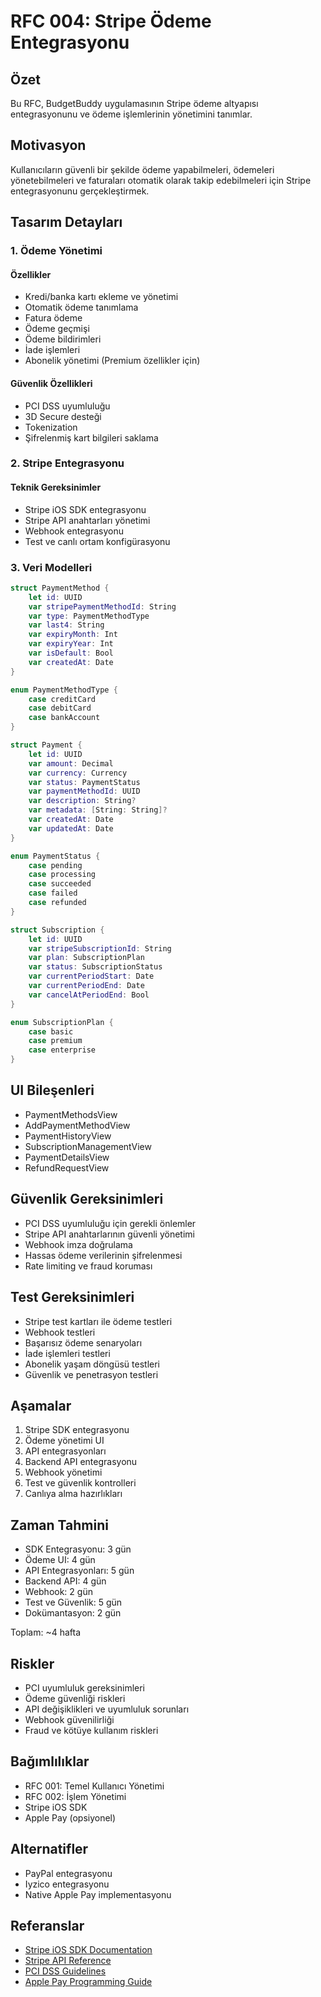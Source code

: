 # RFC 004: Stripe Ödeme Entegrasyonu

## Özet
Bu RFC, BudgetBuddy uygulamasının Stripe ödeme altyapısı entegrasyonunu ve ödeme işlemlerinin yönetimini tanımlar.

## Motivasyon
Kullanıcıların güvenli bir şekilde ödeme yapabilmeleri, ödemeleri yönetebilmeleri ve faturaları otomatik olarak takip edebilmeleri için Stripe entegrasyonunu gerçekleştirmek.

## Tasarım Detayları

### 1. Ödeme Yönetimi
#### Özellikler
- Kredi/banka kartı ekleme ve yönetimi
- Otomatik ödeme tanımlama
- Fatura ödeme
- Ödeme geçmişi
- Ödeme bildirimleri
- İade işlemleri
- Abonelik yönetimi (Premium özellikler için)

#### Güvenlik Özellikleri
- PCI DSS uyumluluğu
- 3D Secure desteği
- Tokenization
- Şifrelenmiş kart bilgileri saklama

### 2. Stripe Entegrasyonu
#### Teknik Gereksinimler
- Stripe iOS SDK entegrasyonu
- Stripe API anahtarları yönetimi
- Webhook entegrasyonu
- Test ve canlı ortam konfigürasyonu

### 3. Veri Modelleri

```swift
struct PaymentMethod {
    let id: UUID
    var stripePaymentMethodId: String
    var type: PaymentMethodType
    var last4: String
    var expiryMonth: Int
    var expiryYear: Int
    var isDefault: Bool
    var createdAt: Date
}

enum PaymentMethodType {
    case creditCard
    case debitCard
    case bankAccount
}

struct Payment {
    let id: UUID
    var amount: Decimal
    var currency: Currency
    var status: PaymentStatus
    var paymentMethodId: UUID
    var description: String?
    var metadata: [String: String]?
    var createdAt: Date
    var updatedAt: Date
}

enum PaymentStatus {
    case pending
    case processing
    case succeeded
    case failed
    case refunded
}

struct Subscription {
    let id: UUID
    var stripeSubscriptionId: String
    var plan: SubscriptionPlan
    var status: SubscriptionStatus
    var currentPeriodStart: Date
    var currentPeriodEnd: Date
    var cancelAtPeriodEnd: Bool
}

enum SubscriptionPlan {
    case basic
    case premium
    case enterprise
}
```

## UI Bileşenleri
- PaymentMethodsView
- AddPaymentMethodView
- PaymentHistoryView
- SubscriptionManagementView
- PaymentDetailsView
- RefundRequestView

## Güvenlik Gereksinimleri
- PCI DSS uyumluluğu için gerekli önlemler
- Stripe API anahtarlarının güvenli yönetimi
- Webhook imza doğrulama
- Hassas ödeme verilerinin şifrelenmesi
- Rate limiting ve fraud koruması

## Test Gereksinimleri
- Stripe test kartları ile ödeme testleri
- Webhook testleri
- Başarısız ödeme senaryoları
- İade işlemleri testleri
- Abonelik yaşam döngüsü testleri
- Güvenlik ve penetrasyon testleri

## Aşamalar
1. Stripe SDK entegrasyonu
2. Ödeme yönetimi UI
3. API entegrasyonları
4. Backend API entegrasyonu
5. Webhook yönetimi
6. Test ve güvenlik kontrolleri
7. Canlıya alma hazırlıkları

## Zaman Tahmini
- SDK Entegrasyonu: 3 gün
- Ödeme UI: 4 gün
- API Entegrasyonları: 5 gün
- Backend API: 4 gün
- Webhook: 2 gün
- Test ve Güvenlik: 5 gün
- Dokümantasyon: 2 gün

Toplam: ~4 hafta

## Riskler
- PCI uyumluluk gereksinimleri
- Ödeme güvenliği riskleri
- API değişiklikleri ve uyumluluk sorunları
- Webhook güvenilirliği
- Fraud ve kötüye kullanım riskleri

## Bağımlılıklar
- RFC 001: Temel Kullanıcı Yönetimi
- RFC 002: İşlem Yönetimi
- Stripe iOS SDK
- Apple Pay (opsiyonel)

## Alternatifler
- PayPal entegrasyonu
- Iyzico entegrasyonu
- Native Apple Pay implementasyonu

## Referanslar
- [Stripe iOS SDK Documentation](https://stripe.com/docs/mobile/ios)
- [Stripe API Reference](https://stripe.com/docs/api)
- [PCI DSS Guidelines](https://www.pcisecuritystandards.org)
- [Apple Pay Programming Guide](https://developer.apple.com/apple-pay/) 